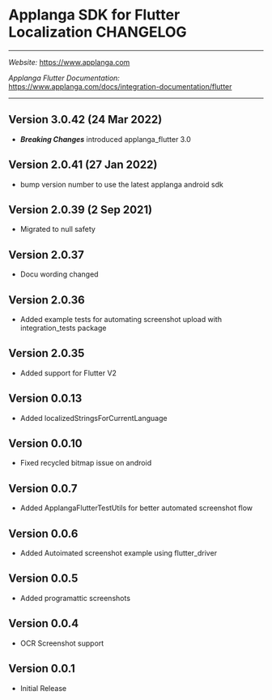 # Applanga SDK for Flutter Localization CHANGELOG
***
*Website:* https://www.applanga.com

*Applanga Flutter Documentation:* https://www.applanga.com/docs/integration-documentation/flutter
***

## Version 3.0.42 (24 Mar 2022) 
* ___Breaking Changes___ introduced applanga_flutter 3.0 

## Version 2.0.41 (27 Jan 2022) 
* bump version number to use the latest applanga android sdk 

## Version 2.0.39 (2 Sep 2021) 
* Migrated to null safety

## Version 2.0.37
* Docu wording changed

## Version 2.0.36
* Added example tests for automating screenshot upload with integration_tests package

## Version 2.0.35
* Added support for Flutter V2

## Version 0.0.13
* Added localizedStringsForCurrentLanguage

## Version 0.0.10
* Fixed recycled bitmap issue on android

## Version 0.0.7

* Added ApplangaFlutterTestUtils for better automated screenshot flow

## Version 0.0.6

* Added Autoimated screenshot example using flutter_driver

## Version 0.0.5

* Added programattic screenshots

## Version 0.0.4

* OCR Screenshot support


## Version 0.0.1

* Initial Release
